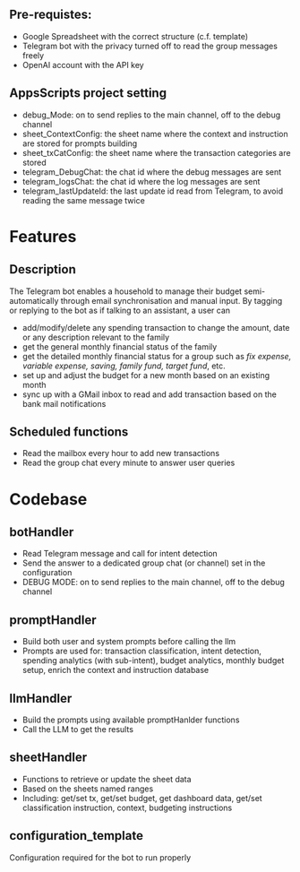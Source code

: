 ## Pre-requistes:
- Google Spreadsheet with the correct structure (c.f. template)
- Telegram bot with the privacy turned off to read the group messages freely
- OpenAI account with the API key

## AppsScripts project setting
- debug_Mode: on to send replies to the main channel, off to the debug channel
- sheet_ContextConfig: the sheet name where the context and instruction are stored for prompts building
- sheet_txCatConfig: the sheet name where the transaction categories are stored
- telegram_DebugChat: the chat id where the debug messages are sent
- telegram_logsChat: the chat id where the log messages are sent
- telegram_lastUpdateId: the last update id read from Telegram, to avoid reading the same message twice


# Features
## Description
The Telegram bot enables a household to manage their budget semi-automatically through email synchronisation and manual input. 
By tagging or replying to the bot as if talking to an assistant, a user can
- add/modify/delete any spending transaction to change the amount, date or any description relevant to the family
- get the general monthly financial status of the family
- get the detailed monthly financial status for a group such as *fix expense, variable expense, saving, family fund, target fund*, etc.
- set up and adjust the budget for a new month based on an existing month
- sync up with a GMail inbox to read and add transaction based on the bank mail notifications

## Scheduled functions
- Read the mailbox every hour to add new transactions
- Read the group chat every minute to answer user queries

# Codebase
## botHandler
- Read Telegram message and call for intent detection
- Send the answer to a dedicated group chat (or channel) set in the configuration
- DEBUG MODE: on to send replies to the main channel, off to the debug channel

## promptHandler
- Build both user and system prompts before calling the llm
- Prompts are used for: transaction classification, intent detection, spending analytics (with sub-intent), budget analytics, monthly budget setup, enrich the context and instruction database

## llmHandler
- Build the prompts using available promptHanlder functions
- Call the LLM to get the results

## sheetHandler
- Functions to retrieve or update the sheet data
- Based on the sheets named ranges
- Including: get/set tx, get/set budget, get dashboard data, get/set classification instruction, context, budgeting instructions

## configuration_template
Configuration required for the bot to run properly
